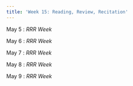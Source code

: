 ```yaml
---
title: 'Week 15: Reading, Review, Recitation'
---
```


May 5
: *RRR Week*

May 6
: *RRR Week*

May 7
: *RRR Week*

May 8
: *RRR Week*

May 9
: *RRR Week*
